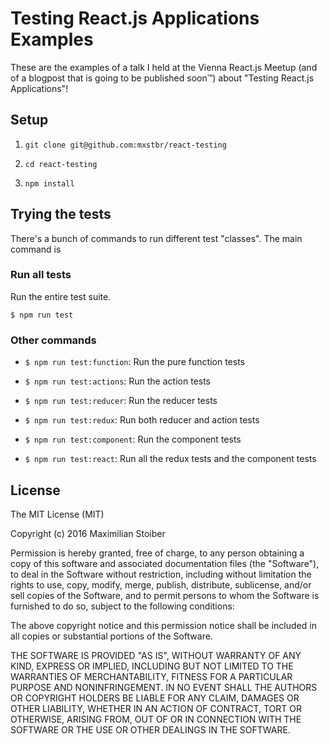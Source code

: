 # Testing React.js Applications Examples

These are the examples of a talk I held at the Vienna React.js Meetup (and of a blogpost that is going to be published soon™) about "Testing React.js Applications"!

## Setup

1. `git clone git@github.com:mxstbr/react-testing`

2. `cd react-testing`

3. `npm install`

## Trying the tests

There's a bunch of commands to run different test "classes". The main command is

### Run all tests

Run the entire test suite.

```
$ npm run test
```

### Other commands

- `$ npm run test:function`: Run the pure function tests

- `$ npm run test:actions`: Run the action tests

- `$ npm run test:reducer`: Run the reducer tests

- `$ npm run test:redux`: Run both reducer and action tests

- `$ npm run test:component`: Run the component tests

- `$ npm run test:react`: Run all the redux tests and the component tests

## License

The MIT License (MIT)

Copyright (c) 2016 Maximilian Stoiber

Permission is hereby granted, free of charge, to any person obtaining a copy
of this software and associated documentation files (the "Software"), to deal
in the Software without restriction, including without limitation the rights
to use, copy, modify, merge, publish, distribute, sublicense, and/or sell
copies of the Software, and to permit persons to whom the Software is
furnished to do so, subject to the following conditions:

The above copyright notice and this permission notice shall be included in all
copies or substantial portions of the Software.

THE SOFTWARE IS PROVIDED "AS IS", WITHOUT WARRANTY OF ANY KIND, EXPRESS OR
IMPLIED, INCLUDING BUT NOT LIMITED TO THE WARRANTIES OF MERCHANTABILITY,
FITNESS FOR A PARTICULAR PURPOSE AND NONINFRINGEMENT. IN NO EVENT SHALL THE
AUTHORS OR COPYRIGHT HOLDERS BE LIABLE FOR ANY CLAIM, DAMAGES OR OTHER
LIABILITY, WHETHER IN AN ACTION OF CONTRACT, TORT OR OTHERWISE, ARISING FROM,
OUT OF OR IN CONNECTION WITH THE SOFTWARE OR THE USE OR OTHER DEALINGS IN THE
SOFTWARE.
